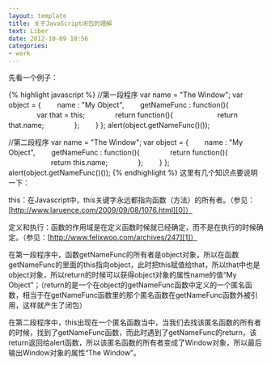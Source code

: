 ```yaml
---
layout: template
title: 关于JavaScript闭包的理解
text: Liber
date: 2012-10-09 10:56
categories:
- work
---
```

先看一个例子：  

{% highlight javascript %}
//第一段程序
var name = "The Window";
var object = {
　　name : "My Object",
　　getNameFunc : function(){
　　　　var that = this;
　　　　return function(){
　　　　　　return that.name;
　　　　};
　　}
};
alert(object.getNameFunc()());
 
//第二段程序
var name = "The Window";
var object = {
　　name : "My Object",
　　getNameFunc : function(){
　　　　return function(){
　　　　　　return this.name;
　　　　};
　　}
};
alert(object.getNameFunc()());
{% endhighlight %}
这里有几个知识点要说明一下：  

this：在Javascript中，this关键字永远都指向函数（方法）的所有者。（参见：[http://www.laruence.com/2009/09/08/1076.html][0]）  

[0]: http://www.laruence.com/2009/09/08/1076.html

定义和执行：函数的作用域是在定义函数时候就已经确定，而不是在执行的时候确定。（参见：[http://www.felixwoo.com/archives/247][1]）  

[1]: http://www.felixwoo.com/archives/247

在第一段程序中，函数getNameFunc的所有者是object对象，所以在函数getNameFunc的里面的this指向object，此时把this赋值给that，所以that中也是object对象，所以return的时候可以获得object对象的属性name的值“My Object”；（return的是一个在object的getNameFunc函数中定义的一个匿名函数，相当于在getNameFunc函数里的那个匿名函数在getNameFunc函数外被引用，这样就产生了闭包）  

在第二段程序中，this出现在一个匿名函数当中，当我们去找该匿名函数的所有者的时候，找到了getNameFunc函数，而此时遇到了getNameFunc的return，该return返回给alert函数，所以该匿名函数的所有者变成了Window对象，所以最后输出Window对象的属性“The Window”。  

